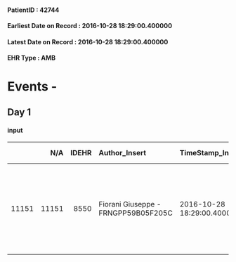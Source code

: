 
#### PatientID : 42744
#### Earliest Date on Record : 2016-10-28 18:29:00.400000
#### Latest Date on Record : 2016-10-28 18:29:00.400000
#### EHR Type : AMB

# Events - 

## Day 1

#### input
|       |    N/A |   IDEHR | Author_Insert                       | TimeStamp_Insert           | EHRType   |   PatientID |   IDDigitalSignDocument | persone_vicine   |   Unnamed: 0_x.1 |   IDANAMNESI_SOCIALE | Patient   | FamigliaAltro   | Paziente_T   | FamigliaAltro_T   |   Non_Rilevabile_x.1 | Note_Non_Rilevabile_x.1   | opt_Problemi   | Note_I                                                                                                                  | chk_contr_sintomi   | opt_paziente_a      | opt_famiglia_a      | opt_adeguatezza   | opt_paziente_solo   | ds_note_con                                                                                      | opt_presente_assente   | Presenza_minori   | Caregiver_principale   | opt_capacita     | opt_necessario   | opt_presente   | opt_risorse_ec   | opt_paziente_psi   | opt_Ins_vol   | opt_paziente_ad   | opt_caregiver_ad   | opt_esenzione   | opt_inv_civile   |   ds_codice_es | Needs     | Domestic partnership   | Fragility                    | opt_disponibilita_f   | opt_indennita_acc   | opt_legge   | opt_famiglia_psi   | opt_disponibilit_paz   |
|------:|-------:|--------:|:------------------------------------|:---------------------------|:----------|------------:|------------------------:|:-----------------|-----------------:|---------------------:|:----------|:----------------|:-------------|:------------------|---------------------:|:--------------------------|:---------------|:------------------------------------------------------------------------------------------------------------------------|:--------------------|:--------------------|:--------------------|:------------------|:--------------------|:-------------------------------------------------------------------------------------------------|:-----------------------|:------------------|:-----------------------|:-----------------|:-----------------|:---------------|:-----------------|:-------------------|:--------------|:------------------|:-------------------|:----------------|:-----------------|---------------:|:----------|:-----------------------|:-----------------------------|:----------------------|:--------------------|:------------|:-------------------|:-----------------------|
| 11151 |  11151 |    8550 | Fiorani Giuseppe - FRNGPP59B05F205C | 2016-10-28 18:29:00.400000 | AMB       |       42744 |                  536598 | N/A              |             4495 |                 2913 | Si#1      | Si#1            | No#0         | No#0              |                    0 | NR                        | No#0           | Pz e figlio informati della malattia oncologica ma con aspettative di miglioramento sulle sedi interessate dal melanoma | controllo sintomi#0 | Sovradimensionate#0 | Sovradimensionate#0 | Si#1              | No#0                | La pz vive con il figlio Luca di aa 44.Un'altra figlia,Patrizia di aa 52 √® cgt e vive a Rozzano | Presente#1             | No#0              | il figlio Luca         | Incrementabile#1 | No#0             | No#0           | Adeguate#1       | No#0               | No#0          | Totale#2          | Totale#2           | Si#1            | No#0             |             48 | Clinici#0 | Figli#2                | sovraccarico assistenziale#4 | No#0                  | No#0                | No#0        | No#0               | No#0                   |


